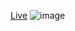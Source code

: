 [Live](https://priyanshusingh305.github.io/frontend-THAs/DAY5/)
![image](https://user-images.githubusercontent.com/72139258/122099813-0dc99980-ce30-11eb-93c2-f5790c054d1f.png)
